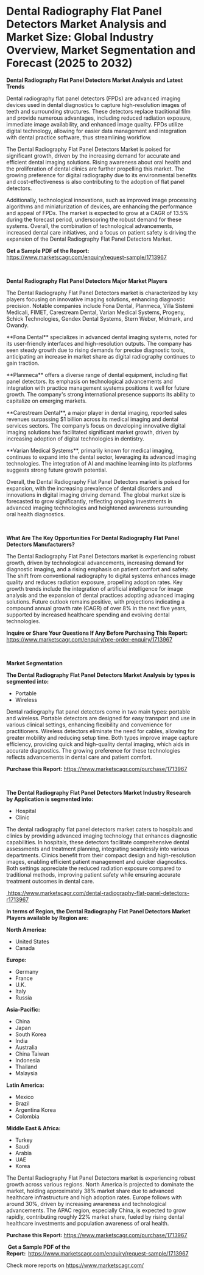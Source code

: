 <p><h1>Dental Radiography Flat Panel Detectors Market Analysis and Market Size: Global Industry Overview, Market Segmentation and Forecast (2025 to 2032)</h1></p><p><strong>Dental Radiography Flat Panel Detectors Market Analysis and Latest Trends</strong></p>
<p><p>Dental radiography flat panel detectors (FPDs) are advanced imaging devices used in dental diagnostics to capture high-resolution images of teeth and surrounding structures. These detectors replace traditional film and provide numerous advantages, including reduced radiation exposure, immediate image availability, and enhanced image quality. FPDs utilize digital technology, allowing for easier data management and integration with dental practice software, thus streamlining workflow.</p><p>The Dental Radiography Flat Panel Detectors Market is poised for significant growth, driven by the increasing demand for accurate and efficient dental imaging solutions. Rising awareness about oral health and the proliferation of dental clinics are further propelling this market. The growing preference for digital radiography due to its environmental benefits and cost-effectiveness is also contributing to the adoption of flat panel detectors.</p><p>Additionally, technological innovations, such as improved image processing algorithms and miniaturization of devices, are enhancing the performance and appeal of FPDs. The market is expected to grow at a CAGR of 13.5% during the forecast period, underscoring the robust demand for these systems. Overall, the combination of technological advancements, increased dental care initiatives, and a focus on patient safety is driving the expansion of the Dental Radiography Flat Panel Detectors Market.</p></p>
<p><strong>Get a Sample PDF of the Report:&nbsp;</strong> <a href="https://www.marketscagr.com/enquiry/request-sample/1713967?utm_campaign=3039&utm_medium=2&utm_source=Github&utm_content=ia&utm_term=28032025&utm_id=dental-radiography-flat-panel-detectors">https://www.marketscagr.com/enquiry/request-sample/1713967</a></p>
<p>&nbsp;</p>
<p><strong>Dental Radiography Flat Panel Detectors Major Market Players</strong></p>
<p><p>The Dental Radiography Flat Panel Detectors market is characterized by key players focusing on innovative imaging solutions, enhancing diagnostic precision. Notable companies include Fona Dental, Planmeca, Villa Sistemi Medicali, FIMET, Carestream Dental, Varian Medical Systems, Progeny, Schick Technologies, Gendex Dental Systems, Stern Weber, Midmark, and Owandy.</p><p>**Fona Dental** specializes in advanced dental imaging systems, noted for its user-friendly interfaces and high-resolution outputs. The company has seen steady growth due to rising demands for precise diagnostic tools, anticipating an increase in market share as digital radiography continues to gain traction.</p><p>**Planmeca** offers a diverse range of dental equipment, including flat panel detectors. Its emphasis on technological advancements and integration with practice management systems positions it well for future growth. The company's strong international presence supports its ability to capitalize on emerging markets.</p><p>**Carestream Dental**, a major player in dental imaging, reported sales revenues surpassing $1 billion across its medical imaging and dental services sectors. The company’s focus on developing innovative digital imaging solutions has facilitated significant market growth, driven by increasing adoption of digital technologies in dentistry.</p><p>**Varian Medical Systems**, primarily known for medical imaging, continues to expand into the dental sector, leveraging its advanced imaging technologies. The integration of AI and machine learning into its platforms suggests strong future growth potential.</p><p>Overall, the Dental Radiography Flat Panel Detectors market is poised for expansion, with the increasing prevalence of dental disorders and innovations in digital imaging driving demand. The global market size is forecasted to grow significantly, reflecting ongoing investments in advanced imaging technologies and heightened awareness surrounding oral health diagnostics.</p></p>
<p>&nbsp;</p>
<p><strong>What Are The Key Opportunities For Dental Radiography Flat Panel Detectors Manufacturers?</strong></p>
<p><p>The Dental Radiography Flat Panel Detectors market is experiencing robust growth, driven by technological advancements, increasing demand for diagnostic imaging, and a rising emphasis on patient comfort and safety. The shift from conventional radiography to digital systems enhances image quality and reduces radiation exposure, propelling adoption rates. Key growth trends include the integration of artificial intelligence for image analysis and the expansion of dental practices adopting advanced imaging solutions. Future outlook remains positive, with projections indicating a compound annual growth rate (CAGR) of over 8% in the next five years, supported by increased healthcare spending and evolving dental technologies.</p></p>
<p><strong>Inquire or Share Your Questions If Any Before Purchasing This Report:</strong> <a href="https://www.marketscagr.com/enquiry/pre-order-enquiry/1713967?utm_campaign=3039&utm_medium=2&utm_source=Github&utm_content=ia&utm_term=28032025&utm_id=dental-radiography-flat-panel-detectors">https://www.marketscagr.com/enquiry/pre-order-enquiry/1713967</a></p>
<p>&nbsp;</p>
<p><strong>Market Segmentation</strong></p>
<p><strong>The Dental Radiography Flat Panel Detectors Market Analysis by types is segmented into:</strong></p>
<p><ul><li>Portable</li><li>Wireless</li></ul></p>
<p><p>Dental radiography flat panel detectors come in two main types: portable and wireless. Portable detectors are designed for easy transport and use in various clinical settings, enhancing flexibility and convenience for practitioners. Wireless detectors eliminate the need for cables, allowing for greater mobility and reducing setup time. Both types improve image capture efficiency, providing quick and high-quality dental imaging, which aids in accurate diagnostics. The growing preference for these technologies reflects advancements in dental care and patient comfort.</p></p>
<p><strong>Purchase this Report:&nbsp;</strong><a href="https://www.marketscagr.com/purchase/1713967?utm_campaign=3039&utm_medium=2&utm_source=Github&utm_content=ia&utm_term=28032025&utm_id=dental-radiography-flat-panel-detectors">https://www.marketscagr.com/purchase/1713967</a></p>
<p>&nbsp;</p>
<p><strong>The Dental Radiography Flat Panel Detectors Market Industry Research by Application is segmented into:</strong></p>
<p><ul><li>Hospital</li><li>Clinic</li></ul></p>
<p><p>The dental radiography flat panel detectors market caters to hospitals and clinics by providing advanced imaging technology that enhances diagnostic capabilities. In hospitals, these detectors facilitate comprehensive dental assessments and treatment planning, integrating seamlessly into various departments. Clinics benefit from their compact design and high-resolution images, enabling efficient patient management and quicker diagnostics. Both settings appreciate the reduced radiation exposure compared to traditional methods, improving patient safety while ensuring accurate treatment outcomes in dental care.</p></p>
<p><a href="https://www.marketscagr.com/dental-radiography-flat-panel-detectors-r1713967?utm_campaign=3039&utm_medium=2&utm_source=Github&utm_content=ia&utm_term=28032025&utm_id=dental-radiography-flat-panel-detectors">&nbsp;https://www.marketscagr.com/dental-radiography-flat-panel-detectors-r1713967</a></p>
<p><strong>In terms of Region, the Dental Radiography Flat Panel Detectors Market Players available by Region are:</strong></p>
<p>
    <p> <strong> North America: </strong>
        <ul>
            <li>United States</li>
            <li>Canada</li>
        </ul>
        </p> 
    <p> <strong> Europe: </strong>
        <ul>
            <li>Germany</li>
            <li>France</li>
            <li>U.K.</li>
            <li>Italy</li>
            <li>Russia</li>
        </ul>
        </p> 
    <p> <strong> Asia-Pacific: </strong>
        <ul>
            <li>China</li>
            <li>Japan</li>
            <li>South Korea</li>
            <li>India</li>
            <li>Australia</li>
            <li>China Taiwan</li>
            <li>Indonesia</li>
            <li>Thailand</li>
            <li>Malaysia</li>
        </ul>
        </p> 
    <p> <strong> Latin America: </strong>
        <ul>
            <li>Mexico</li>
            <li>Brazil</li>
            <li>Argentina Korea</li>
            <li>Colombia</li>
        </ul>
        </p> 
    <p> <strong> Middle East & Africa: </strong>
        <ul>
            <li>Turkey</li>
            <li>Saudi</li>
            <li>Arabia</li>
            <li>UAE</li>
            <li>Korea</li>
        </ul>
    </p>
    </p>
<p><p>The Dental Radiography Flat Panel Detectors market is experiencing robust growth across various regions. North America is projected to dominate the market, holding approximately 38% market share due to advanced healthcare infrastructure and high adoption rates. Europe follows with around 30%, driven by increasing awareness and technological advancements. The APAC region, especially China, is expected to grow rapidly, contributing roughly 22% market share, fueled by rising dental healthcare investments and population awareness of oral health.</p></p>
<p><strong>Purchase this Report: </strong><a href="https://www.marketscagr.com/purchase/1713967?utm_campaign=3039&utm_medium=2&utm_source=Github&utm_content=ia&utm_term=28032025&utm_id=dental-radiography-flat-panel-detectors">https://www.marketscagr.com/purchase/1713967</a></p>
<p>&nbsp;<strong>Get a Sample PDF of the Report:&nbsp;&nbsp;</strong><a href="https://www.marketscagr.com/enquiry/request-sample/1713967?utm_campaign=3039&utm_medium=2&utm_source=Github&utm_content=ia&utm_term=28032025&utm_id=dental-radiography-flat-panel-detectors">https://www.marketscagr.com/enquiry/request-sample/1713967</a></p>
<p><strong></strong></p>
<p>Check more reports on <a href="https://www.marketscagr.com/?utm_campaign=3039&utm_medium=2&utm_source=Github&utm_content=ia&utm_term=28032025&utm_id=dental-radiography-flat-panel-detectors">https://www.marketscagr.com/</a></p>